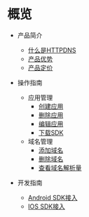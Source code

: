 
# 概览
  
* 产品简介
    * [什么是HTTPDNS](/httpdns/introduction/concept)
    * [产品优势](/httpdns/introduction/advantages)
    * [产品定价](/httpdns/introduction/charge)
* 操作指南
    * 应用管理
        * [创建应用](/httpdns/guide/app/createapp)
        * [删除应用](/httpdns/guide/app/deleteapp)
        * [编辑应用](/httpdns/guide/app/editapp)
        * [下载SDK](/httpdns/guide/app/downloadsdk)
    * 域名管理
        * [添加域名](/httpdns/guide/host/createhost)
        * [删除域名](/httpdns/guide/host/deletehost)
        * [查看域名解析量](/httpdns/guide/host/monitor)

* 开发指南
    * [Android SDK接入](/httpdns/sdk/androidsdk)
    * [IOS SDK接入](/httpdns/guide/sdk/iossdk)

      
    
    
    
 
